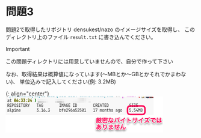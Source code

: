 # 問題3

問題2で取得したリポジトリ densukest/nazo のイメージサイズを取得し、
このディレクトリ上のファイル `result.txt` に書き込んでください。


> [!IMPORTANT]
> この問題ディレクトリには用意していませんので、自分で作って下さい

なお、取得結果は概算値になっています(〜MBとか〜GBとかそれでかまわない)、
単位込みで記入してください(例: 3.2MB)

{: align="center"}
![出力例](/images/ex3-result.png)
